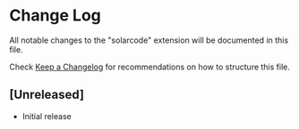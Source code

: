 # Change Log

All notable changes to the "solarcode" extension will be documented in this file.

Check [Keep a Changelog](http://keepachangelog.com/) for recommendations on how to structure this file.

## [Unreleased]

- Initial release